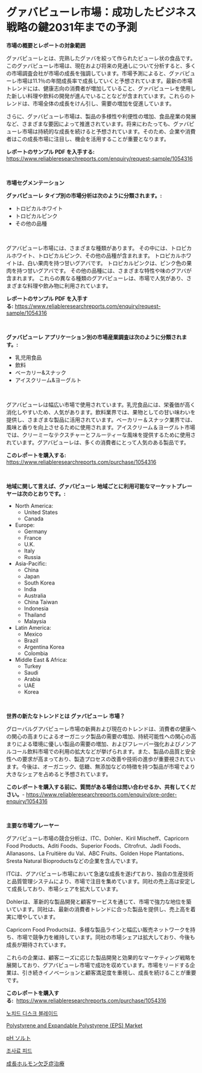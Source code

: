 <p><h1>グァバピューレ市場：成功したビジネス戦略の鍵2031年までの予測</h1></p><p><strong>市場の概要とレポートの対象範囲</strong></p>
<p><p>グァバピューレとは、完熟したグァバを絞って作られたピューレ状の食品です。このグァバピューレ市場は、現在および将来の見通しについて分析すると、多くの市場調査会社が市場の成長を強調しています。市場予測によると、グァバピューレ市場は11.1％の年間成長率で成長していくと予想されています。最新の市場トレンドには、健康志向の消費者が増加していること、グァバピューレを使用した新しい料理や飲料の開発が進んでいることなどが含まれています。これらのトレンドは、市場全体の成長をけん引し、需要の増加を促進しています。</p><p>さらに、グァバピューレ市場は、製品の多様性や利便性の増加、食品産業の発展など、さまざまな要因によって推進されています。将来にわたっても、グァバピューレ市場は持続的な成長を続けると予想されています。そのため、企業や消費者はこの成長市場に注目し、機会を活用することが重要となります。</p></p>
<p><strong>レポートのサンプル PDF を入手する:</strong> <a href="https://www.reliableresearchreports.com/enquiry/request-sample/1054316">https://www.reliableresearchreports.com/enquiry/request-sample/1054316</a></p>
<p>&nbsp;</p>
<p><strong>市場セグメンテーション</strong></p>
<p><strong>グァバピューレ タイプ別の市場分析は次のように分類されます。:</strong></p>
<p><ul><li>トロピカルホワイト</li><li>トロピカルピンク</li><li>その他の品種</li></ul></p>
<p>&nbsp;</p>
<p><p>グアバピューレ市場には、さまざまな種類があります。 その中には、トロピカルホワイト、トロピカルピンク、その他の品種が含まれます。 トロピカルホワイトは、白い果肉を持つ甘いグアバです。 トロピカルピンクは、ピンク色の果肉を持つ甘いグアバです。 その他の品種には、さまざまな特性や味のグアバが含まれます。 これらの異なる種類のグアバピューレは、市場で人気があり、さまざまな料理や飲み物に利用されています。</p></p>
<p><strong>レポートのサンプル PDF を入手する:</strong>&nbsp;<a href="https://www.reliableresearchreports.com/enquiry/request-sample/1054316">https://www.reliableresearchreports.com/enquiry/request-sample/1054316</a></p>
<p>&nbsp;</p>
<p><strong> グァバピューレ アプリケーション別の市場産業調査は次のように分類されます。:</strong></p>
<p><ul><li>乳児用食品</li><li>飲料</li><li>ベーカリー&スナック</li><li>アイスクリーム&ヨーグルト</li></ul></p>
<p>&nbsp;</p>
<p><p>グアバピューレは幅広い市場で使用されています。乳児食品には、栄養価が高く消化しやすいため、人気があります。飲料業界では、果物としての甘い味わいを提供し、さまざまな製品に活用されています。ベーカリー＆スナック業界では、風味と香りを向上させるために使用されます。アイスクリーム＆ヨーグルト市場では、クリーミーなテクスチャーとフルーティーな風味を提供するために使用されています。グアバピューレは、多くの消費者にとって人気のある製品です。</p></p>
<p><strong>このレポートを購入する:</strong>&nbsp; <a href="https://www.reliableresearchreports.com/purchase/1054316">https://www.reliableresearchreports.com/purchase/1054316</a></p>
<p>&nbsp;</p>
<p><strong>地域に関して言えば、グァバピューレ 地域ごとに利用可能なマーケットプレーヤーは次のとおりです。:</strong></p>
<p><ul>
    <li>
        North America:
        <ul>
            <li>United States</li>
            <li>Canada</li>
        </ul>
    </li>
    <li>
        Europe:
        <ul>
            <li>Germany</li>
            <li>France</li>
            <li>U.K.</li>
            <li>Italy</li>
            <li>Russia</li>
        </ul>
    </li>
    <li>
        Asia-Pacific:
        <ul>
            <li>China</li>
            <li>Japan</li>
            <li>South Korea</li>
            <li>India</li>
            <li>Australia</li>
            <li>China Taiwan</li>
            <li>Indonesia</li>
            <li>Thailand</li>
            <li>Malaysia</li>
        </ul>
    </li>
    <li>
        Latin America:
        <ul>
            <li>Mexico</li>
            <li>Brazil</li>
            <li>Argentina Korea</li>
            <li>Colombia</li>
        </ul>
    </li>
    <li>
        Middle East & Africa:
        <ul>
            <li>Turkey</li>
            <li>Saudi</li>
            <li>Arabia</li>
            <li>UAE</li>
            <li>Korea</li>
        </ul>
    </li>
    </ul></p>
<p>&nbsp;</p>
<p><strong>世界の新たなトレンドとは グァバピューレ 市場？</strong></p>
<p><p>グローバルグアバピューレ市場の新興および現在のトレンドは、消費者の健康への関心の高まりによるオーガニック製品の需要の増加、持続可能性への関心の高まりによる環境に優しい製品の需要の増加、およびフレーバー強化およびノンアルコール飲料市場での利用の拡大などが挙げられます。また、製品の品質と安全性への要求が高まっており、製造プロセスの改善や技術の進歩が重要視されています。今後は、オーガニック、低糖、無添加などの特徴を持つ製品が市場でより大きなシェアを占めると予想されています。</p></p>
<p><strong>このレポートを購入する前に、質問がある場合は問い合わせるか、共有してください。</strong>- <a href="https://www.reliableresearchreports.com/enquiry/pre-order-enquiry/1054316">https://www.reliableresearchreports.com/enquiry/pre-order-enquiry/1054316</a></p>
<p>&nbsp;</p>
<p><strong>主要な市場プレーヤー</strong></p>
<p><p>グアバピューレ市場の競合分析は、ITC、Dohler、Kiril Mischeff、Capricorn Food Products、Aditi Foods、Superior Foods、Citrofrut、Jadli Foods、Allanasons、La Fruitière du Val、ABC Fruits、Golden Hope Plantations、Sresta Natural Bioproductsなどの企業を含んでいます。</p><p>ITCは、グアバピューレ市場において急速な成長を遂げており、独自の生産技術と品質管理システムにより、市場で注目を集めています。同社の売上高は安定して成長しており、市場シェアを拡大しています。</p><p>Dohlerは、革新的な製品開発と顧客サービスを通じて、市場で強力な地位を築いています。同社は、最新の消費者トレンドに合った製品を提供し、売上高を着実に増やしています。</p><p>Capricorn Food Productsは、多様な製品ラインと幅広い販売ネットワークを持ち、市場で競争力を維持しています。同社の市場シェアは拡大しており、今後も成長が期待されています。</p><p>これらの企業は、顧客ニーズに応じた製品開発と効果的なマーケティング戦略を展開しており、グアバピューレ市場で成功を収めています。市場をリードする企業は、引き続きイノベーションと顧客満足度を重視し、成長を続けることが重要です。</p></p>
<p><strong>このレポートを購入する:</strong>&nbsp;&nbsp;<a href="https://www.reliableresearchreports.com/purchase/1054316">https://www.reliableresearchreports.com/purchase/1054316</a></p>
<p><p><a href="https://github.com/vs019sa3m8x/Market-Research-Report-List-1/blob/main/4057140193855.md">노치드 디스크 블레이드</a></p><p><a href="https://sudsy-motorcycle-bbc.notion.site/Polystyrene-and-Expandable-Polystyrene-EPS-Market-Centers-on-Aspects-such-as-Market-Growth-Market-3290bf024dc7489390dc7a561e62182a">Polystyrene and Expandable Polystyrene (EPS) Market</a></p><p><a href="https://medium.com/@estasprer20231/ph%E5%A1%A9%E5%B8%82%E5%A0%B4-%E7%A8%AE%E9%A1%9E-%E7%94%A8%E9%80%94-%E5%9C%B0%E7%90%86%E3%81%AB%E3%82%88%E3%82%8B%E5%8C%85%E6%8B%AC%E7%9A%84%E8%A9%95%E4%BE%A1-cc5a60516d4b">pH ソルト</a></p><p><a href="https://medium.com/@mujgankortalih/%EA%B3%B5%EA%B8%89%EC%8B%9C%EC%9E%A5-%EC%9C%A0%ED%98%95-%EC%9D%91%EC%9A%A9-%EB%B0%8F-%EC%A7%80%EB%A6%AC%EC%97%90-%EB%8C%80%ED%95%9C-%ED%8F%AC%EA%B4%84%EC%A0%81-%ED%8F%89%EA%B0%80-cf03269b33e6">조사료 피드</a></p><p><a href="https://github.com/oqxogxyvqe90775/Market-Research-Report-List-1/blob/main/7119617194154.md">成長ホルモン欠乏症治療</a></p></p>